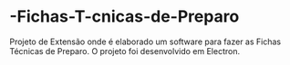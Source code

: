 # -Fichas-T-cnicas-de-Preparo
Projeto de Extensão onde é elaborado um software para fazer as  Fichas Técnicas de Preparo. O projeto foi desenvolvido em Electron.
